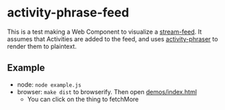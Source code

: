 # activity-phrase-feed

This is a test making a Web Component to visualize a [stream-feed](https://github.com/gobengo/stream-feed). It assumes that Activities are added to the feed, and uses [activity-phraser](https://github.com/gobengo/activity-phraser) to render them to plaintext.

## Example

* node: `node example.js`
* browser: `make dist` to browserify. Then open [demos/index.html](./demos/index.html)
    - You can click on the thing to fetchMore
